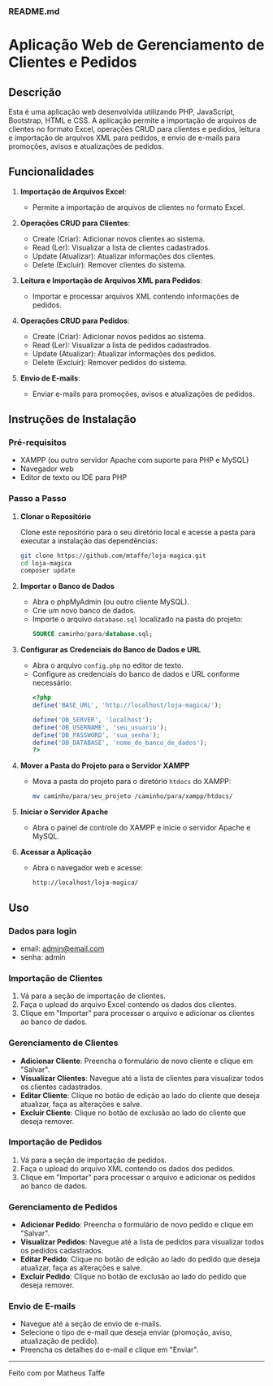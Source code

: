 ### README.md

# Aplicação Web de Gerenciamento de Clientes e Pedidos

## Descrição

Esta é uma aplicação web desenvolvida utilizando PHP, JavaScript, Bootstrap, HTML e CSS. A aplicação permite a importação de arquivos de clientes no formato Excel, operações CRUD para clientes e pedidos, leitura e importação de arquivos XML para pedidos, e envio de e-mails para promoções, avisos e atualizações de pedidos.

## Funcionalidades

1. **Importação de Arquivos Excel**:
   - Permite a importação de arquivos de clientes no formato Excel.
   
2. **Operações CRUD para Clientes**:
   - Create (Criar): Adicionar novos clientes ao sistema.
   - Read (Ler): Visualizar a lista de clientes cadastrados.
   - Update (Atualizar): Atualizar informações dos clientes.
   - Delete (Excluir): Remover clientes do sistema.

3. **Leitura e Importação de Arquivos XML para Pedidos**:
   - Importar e processar arquivos XML contendo informações de pedidos.

4. **Operações CRUD para Pedidos**:
   - Create (Criar): Adicionar novos pedidos ao sistema.
   - Read (Ler): Visualizar a lista de pedidos cadastrados.
   - Update (Atualizar): Atualizar informações dos pedidos.
   - Delete (Excluir): Remover pedidos do sistema.

5. **Envio de E-mails**:
   - Enviar e-mails para promoções, avisos e atualizações de pedidos.

## Instruções de Instalação

### Pré-requisitos

- XAMPP (ou outro servidor Apache com suporte para PHP e MySQL)
- Navegador web
- Editor de texto ou IDE para PHP

### Passo a Passo

1. **Clonar o Repositório**

   Clone este repositório para o seu diretório local e acesse a pasta para executar a instalação das dependências:
   ```bash
   git clone https://github.com/mtaffe/loja-magica.git
   cd loja-magica
   composer update
   ```

2. **Importar o Banco de Dados**

   - Abra o phpMyAdmin (ou outro cliente MySQL).
   - Crie um novo banco de dados.
   - Importe o arquivo `database.sql` localizado na pasta do projeto:
     ```sql
     SOURCE caminho/para/database.sql;
     ```

3. **Configurar as Credenciais do Banco de Dados e URL**

   - Abra o arquivo `config.php` no editor de texto.
   - Configure as credenciais do banco de dados e URL conforme necessário:
     ```php
     <?php
     define('BASE_URL', 'http://localhost/loja-magica/');

     define('DB_SERVER', 'localhost');
     define('DB_USERNAME', 'seu_usuario');
     define('DB_PASSWORD', 'sua_senha');
     define('DB_DATABASE', 'nome_do_banco_de_dados');
     ?>
     ```

4. **Mover a Pasta do Projeto para o Servidor XAMPP**

   - Mova a pasta do projeto para o diretório `htdocs` do XAMPP:
     ```bash
     mv caminho/para/seu_projeto /caminho/para/xampp/htdocs/
     ```

5. **Iniciar o Servidor Apache**

   - Abra o painel de controle do XAMPP e inicie o servidor Apache e MySQL.

6. **Acessar a Aplicação**

   - Abra o navegador web e acesse:
     ```
     http://localhost/loja-magica/
     ```

## Uso

### Dados para login

   - email: admin@email.com
   - senha: admin

### Importação de Clientes

1. Vá para a seção de importação de clientes.
2. Faça o upload do arquivo Excel contendo os dados dos clientes.
3. Clique em "Importar" para processar o arquivo e adicionar os clientes ao banco de dados.

### Gerenciamento de Clientes

- **Adicionar Cliente**: Preencha o formulário de novo cliente e clique em "Salvar".
- **Visualizar Clientes**: Navegue até a lista de clientes para visualizar todos os clientes cadastrados.
- **Editar Cliente**: Clique no botão de edição ao lado do cliente que deseja atualizar, faça as alterações e salve.
- **Excluir Cliente**: Clique no botão de exclusão ao lado do cliente que deseja remover.

### Importação de Pedidos

1. Vá para a seção de importação de pedidos.
2. Faça o upload do arquivo XML contendo os dados dos pedidos.
3. Clique em "Importar" para processar o arquivo e adicionar os pedidos ao banco de dados.

### Gerenciamento de Pedidos

- **Adicionar Pedido**: Preencha o formulário de novo pedido e clique em "Salvar".
- **Visualizar Pedidos**: Navegue até a lista de pedidos para visualizar todos os pedidos cadastrados.
- **Editar Pedido**: Clique no botão de edição ao lado do pedido que deseja atualizar, faça as alterações e salve.
- **Excluir Pedido**: Clique no botão de exclusão ao lado do pedido que deseja remover.

### Envio de E-mails

- Navegue até a seção de envio de e-mails.
- Selecione o tipo de e-mail que deseja enviar (promoção, aviso, atualização de pedido).
- Preencha os detalhes do e-mail e clique em "Enviar".

---

Feito com por Matheus Taffe